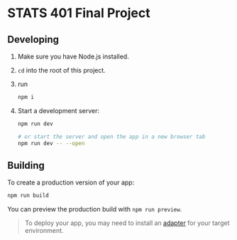 # STATS 401 Final Project

## Developing

1. Make sure you have Node.js installed.
1. `cd` into the root of this project.
1. run

    ```bash
    npm i
    ```

1. Start a development server:

    ```bash
    npm run dev

    # or start the server and open the app in a new browser tab
    npm run dev -- --open
    ```

## Building

To create a production version of your app:

```bash
npm run build
```

You can preview the production build with `npm run preview`.

> To deploy your app, you may need to install an
> [adapter](https://kit.svelte.dev/docs/adapters) for your target environment.

